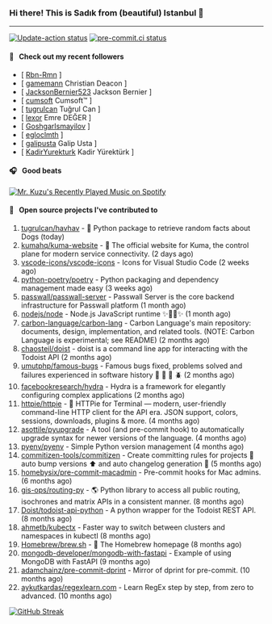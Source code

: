 ### Hi there! This is Sadık from (beautiful) Istanbul 👋

---

[![Update-action status](https://github.com/sadikkuzu/sadikkuzu/actions/workflows/sadikkuzu.yml/badge.svg)](https://github.com/sadikkuzu/sadikkuzu/actions/workflows/sadikkuzu.yml)
[![pre-commit.ci status](https://results.pre-commit.ci/badge/github/sadikkuzu/sadikkuzu/master.svg)](https://results.pre-commit.ci/latest/github/sadikkuzu/sadikkuzu/master)

#### 🔭 &nbsp; Check out my recent followers

- [ [Rbn-Rmn](https://github.com/Rbn-Rmn)  ]
- [ [gamemann](https://github.com/gamemann) Christian Deacon ]
- [ [JacksonBernier523](https://github.com/JacksonBernier523) Jackson Bernier ]
- [ [cumsoft](https://github.com/cumsoft) Cumsoft™ ]
- [ [tugrulcan](https://github.com/tugrulcan) Tuğrul Can ]
- [ [lexor](https://github.com/lexor) Emre DEĞER ]
- [ [GoshgarIsmayilov](https://github.com/GoshgarIsmayilov)  ]
- [ [egloclmth](https://github.com/egloclmth)  ]
- [ [galipusta](https://github.com/galipusta) Galip Usta ]
- [ [KadirYurekturk](https://github.com/KadirYurekturk) Kadir Yürektürk ]

#### 🎧 &nbsp; Good beats

[![Mr. Kuzu's Recently Played Music on Spotify](https://spotify-recently-played-readme.vercel.app/api?user=5cfgfpgmik69ly41rspaiod2a&count=3&unique=1)](https://open.spotify.com/user/5cfgfpgmik69ly41rspaiod2a)

#### 🚀 &nbsp; Open source projects I've contributed to
1. [tugrulcan/havhav](https://github.com/tugrulcan/havhav/commits?author=sadikkuzu) - :bone: Python package to retrieve random facts about Dogs (today)
1. [kumahq/kuma-website](https://github.com/kumahq/kuma-website/commits?author=sadikkuzu) - 🐻 The official website for Kuma, the control plane for modern service connectivity. (2 days ago)
1. [vscode-icons/vscode-icons](https://github.com/vscode-icons/vscode-icons/commits?author=sadikkuzu) - Icons for Visual Studio Code (2 weeks ago)
1. [python-poetry/poetry](https://github.com/python-poetry/poetry/commits?author=sadikkuzu) - Python packaging and dependency management made easy (3 weeks ago)
1. [passwall/passwall-server](https://github.com/passwall/passwall-server/commits?author=sadikkuzu) - Passwall Server is the core backend infrastructure for Passwall platform (1 month ago)
1. [nodejs/node](https://github.com/nodejs/node/commits?author=sadikkuzu) - Node.js JavaScript runtime :sparkles::turtle::rocket::sparkles: (1 month ago)
1. [carbon-language/carbon-lang](https://github.com/carbon-language/carbon-lang/commits?author=sadikkuzu) - Carbon Language&#39;s main repository: documents, design, implementation, and related tools. (NOTE: Carbon Language is experimental; see README) (2 months ago)
1. [chaosteil/doist](https://github.com/chaosteil/doist/commits?author=sadikkuzu) - doist is a command line app for interacting with the Todoist API (2 months ago)
1. [umutphp/famous-bugs](https://github.com/umutphp/famous-bugs/commits?author=sadikkuzu) - Famous bugs fixed, problems solved and failures experienced  in software history :bug: :bee: :ant: :beetle: (2 months ago)
1. [facebookresearch/hydra](https://github.com/facebookresearch/hydra/commits?author=sadikkuzu) - Hydra is a framework for elegantly configuring complex applications (2 months ago)
1. [httpie/httpie](https://github.com/httpie/httpie/commits?author=sadikkuzu) - 🥧 HTTPie for Terminal — modern, user-friendly command-line HTTP client for the API era. JSON support, colors, sessions, downloads, plugins &amp; more. (4 months ago)
1. [asottile/pyupgrade](https://github.com/asottile/pyupgrade/commits?author=sadikkuzu) - A tool (and pre-commit hook) to automatically upgrade syntax for newer versions of the language. (4 months ago)
1. [pyenv/pyenv](https://github.com/pyenv/pyenv/commits?author=sadikkuzu) - Simple Python version management (4 months ago)
1. [commitizen-tools/commitizen](https://github.com/commitizen-tools/commitizen/commits?author=sadikkuzu) - Create committing rules for projects :rocket: auto bump versions :arrow_up: and auto changelog generation :open_file_folder:  (5 months ago)
1. [homebysix/pre-commit-macadmin](https://github.com/homebysix/pre-commit-macadmin/commits?author=sadikkuzu) - Pre-commit hooks for Mac admins. (6 months ago)
1. [gis-ops/routing-py](https://github.com/gis-ops/routing-py/commits?author=sadikkuzu) - 🌎 Python library to access all public routing, isochrones and matrix APIs in a consistent manner. (8 months ago)
1. [Doist/todoist-api-python](https://github.com/Doist/todoist-api-python/commits?author=sadikkuzu) - A python wrapper for the Todoist REST API. (8 months ago)
1. [ahmetb/kubectx](https://github.com/ahmetb/kubectx/commits?author=sadikkuzu) - Faster way to switch between clusters and namespaces in kubectl (8 months ago)
1. [Homebrew/brew.sh](https://github.com/Homebrew/brew.sh/commits?author=sadikkuzu) - 🔖 The Homebrew homepage (8 months ago)
1. [mongodb-developer/mongodb-with-fastapi](https://github.com/mongodb-developer/mongodb-with-fastapi/commits?author=sadikkuzu) - Example of using MongoDB with FastAPI (9 months ago)
1. [adamchainz/pre-commit-dprint](https://github.com/adamchainz/pre-commit-dprint/commits?author=sadikkuzu) - Mirror of dprint for pre-commit. (10 months ago)
1. [aykutkardas/regexlearn.com](https://github.com/aykutkardas/regexlearn.com/commits?author=sadikkuzu) - Learn RegEx step by step, from zero to advanced. (10 months ago)


[![GitHub Streak](https://streak-stats.demolab.com?user=sadikkuzu&theme=github-dark&hide_border=true&date_format=M%20j%5B%2C%20Y%5D)](https://git.io/streak-stats)
